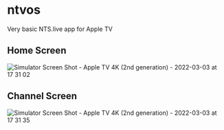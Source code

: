 # ntvos

Very basic NTS.live app for Apple TV

## Home Screen

![Simulator Screen Shot - Apple TV 4K (2nd generation) - 2022-03-03 at 17 31 02](https://user-images.githubusercontent.com/1596816/157050666-e4feae0f-e78a-455f-9642-2f3f50fa7874.png)

## Channel Screen

![Simulator Screen Shot - Apple TV 4K (2nd generation) - 2022-03-03 at 17 31 35](https://user-images.githubusercontent.com/1596816/157050698-cf031f66-ebbc-482b-a3b9-adef290613cd.png)

